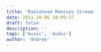 ```yaml
---
title: 'Radiohead Remixes Stream'
date: 2011-10-06 18:09:27
draft: false
description: ''
tags: ['music', 'Audio']
author: 'Andrew'
---
```

